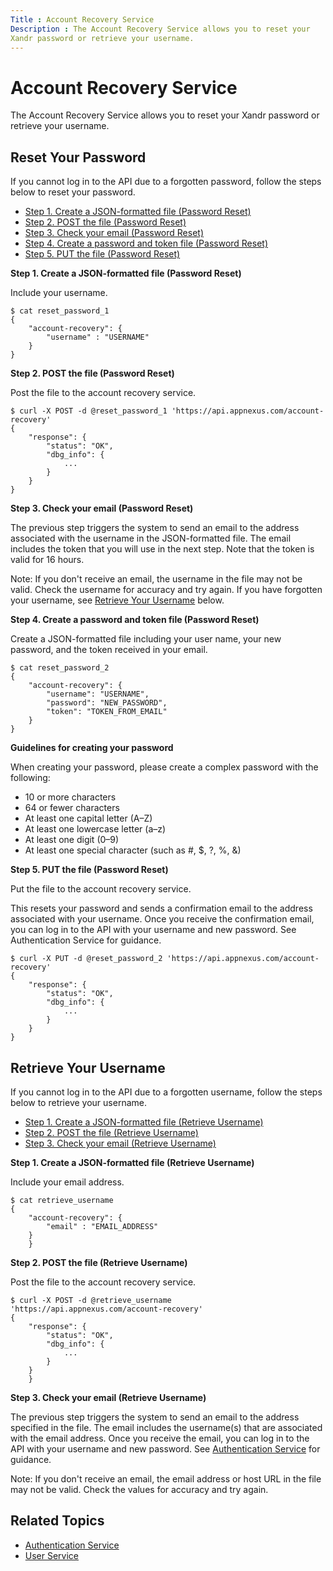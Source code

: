 ```yaml
---
Title : Account Recovery Service
Description : The Account Recovery Service allows you to reset your
Xandr password or retrieve your username.
---
```



# Account Recovery Service



The Account Recovery Service allows you to reset your
Xandr password or retrieve your username.



## Reset Your Password

If you cannot log in to the API due to a forgotten password, follow the
steps below to reset your password.

- <a
  href="account-recovery-service.html#ID-00000f66__create_json_formatted_file"
  class="xref">Step 1. Create a JSON-formatted file (Password Reset)</a>
- <a href="account-recovery-service.html#ID-00000f66__post_the_file"
  class="xref">Step 2. POST the file (Password Reset)</a>
- <a href="account-recovery-service.html#ID-00000f66__check_your_email"
  class="xref">Step 3. Check your email (Password Reset)</a>
- <a
  href="account-recovery-service.html#ID-00000f66__create_password_token_json_formatted_file"
  class="xref">Step 4. Create a password and token file (Password
  Reset)</a>
- <a
  href="account-recovery-service.html#ID-00000f66__put_the_file_password_reset"
  class="xref">Step 5. PUT the file (Password Reset)</a>

**Step 1. Create a JSON-formatted file (Password Reset)**

Include your username.

``` pre
$ cat reset_password_1
{
    "account-recovery": {
        "username" : "USERNAME"
    }
}
```

**Step 2. POST the file (Password Reset)**

Post the file to the account recovery service.

``` pre
$ curl -X POST -d @reset_password_1 'https://api.appnexus.com/account-recovery'
{
    "response": {
        "status": "OK",
        "dbg_info": {
            ...
        }
    }
}
```

**Step 3. Check your email (Password Reset)**

The previous step triggers the system to send an email to the address
associated with the username in the JSON-formatted file. The email
includes the token that you will use in the next step. Note that the
token is valid for 16 hours.



Note: If you don't receive an email,
the username in the file may not be valid. Check the username for
accuracy and try again. If you have forgotten your username, see <a
href="account-recovery-service.html#ID-00000f66__retrieve_your_username"
class="xref">Retrieve Your Username</a> below.



**Step 4. Create a password and token file (Password Reset)**

Create a JSON-formatted file including your user name, your new
password, and the token received in your email.

``` pre
$ cat reset_password_2
{
    "account-recovery": {
        "username": "USERNAME",
        "password": "NEW_PASSWORD",
        "token": "TOKEN_FROM_EMAIL"
    }
}
```

**Guidelines for creating your password**

When creating your password, please create a complex password with the
following:

- 10 or more characters
- 64 or fewer characters
- At least one capital letter (A–Z)
- At least one lowercase letter (a–z)
- At least one digit (0–9)
- At least one special character (such as \#, $, ?, %, &)

**Step 5. PUT the file (Password Reset)**

Put the file to the account recovery service.

This resets your password and sends a confirmation email to the address
associated with your username. Once you receive the confirmation email,
you can log in to the API with your username and new password. See
Authentication Service for guidance.

``` pre
$ curl -X PUT -d @reset_password_2 'https://api.appnexus.com/account-recovery'
{
    "response": {
        "status": "OK",
        "dbg_info": {
            ...
        }
    }
}
```



<div id="ID-00000f66__retrieve_your_username" >

## Retrieve Your Username

If you cannot log in to the API due to a forgotten username, follow the
steps below to retrieve your username.

- <a
  href="account-recovery-service.html#ID-00000f66__retrieve_username_create_json_formatted_file"
  class="xref">Step 1. Create a JSON-formatted file (Retrieve
  Username)</a>
- <a
  href="account-recovery-service.html#ID-00000f66__retrieve_username_post_file"
  class="xref">Step 2. POST the file (Retrieve Username)</a>
- <a
  href="account-recovery-service.html#ID-00000f66__retrieve_username_check_your_email"
  class="xref">Step 3. Check your email (Retrieve Username)</a>

**Step 1. Create a JSON-formatted file (Retrieve Username)**

Include your email address.

``` pre
$ cat retrieve_username
{
    "account-recovery": {
        "email" : "EMAIL_ADDRESS"
    }
    }
```

**Step 2. POST the file (Retrieve Username)**

Post the file to the account recovery service.

``` pre
$ curl -X POST -d @retrieve_username 'https://api.appnexus.com/account-recovery'
{
    "response": {
        "status": "OK",
        "dbg_info": {
            ... 
        }
    }
    }
```

**Step 3. Check your email (Retrieve Username)**

The previous step triggers the system to send an email to the address
specified in the file. The email includes the username(s) that are
associated with the email address. Once you receive the email, you can
log in to the API with your username and new password. See
<a href="authentication-service.html" class="xref">Authentication
Service</a> for guidance.



Note: If you don't receive an email,
the email address or host URL in the file may not be valid. Check the
values for accuracy and try again.







## Related Topics

- <a href="authentication-service.html" class="xref">Authentication
  Service</a>
- <a href="user-service.html" class="xref">User Service</a>






